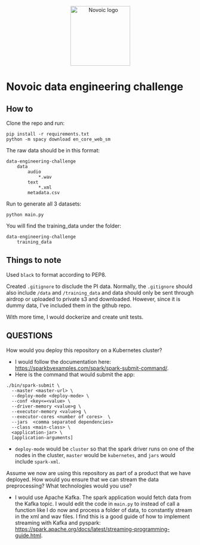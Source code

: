<p align="center"><a href="https://novoic.com"><img src="https://assets.novoic.com/logo_320px.png" alt="Novoic logo" width="160"/></a></p>

# Novoic data engineering challenge

## How to

Clone the repo and run:
```
pip install -r requirements.txt
python -m spacy download en_core_web_sm
```

The raw data should be in this format:
```
data-engineering-challenge
    data
        audio
            *.wav
        text
            *.xml
        metadata.csv
```

Run to generate all 3 datasets:
```
python main.py
```

You will find the training_data under the folder:
```
data-engineering-challenge
    training_data
```

## Things to note

Used `black` to format according to PEP8.

Created `.gitignore` to disclude the PI data. Normally, the `.gitignore` should also include `/data` and `/training_data` and data should only be sent through airdrop or uploaded to private s3 and downloaded. However, since it is dummy data, I've included them in the github repo. 

With more time, I would dockerize and create unit tests.

## QUESTIONS

How would you deploy this repository on a Kubernetes cluster?

- I would follow the documentation here: https://sparkbyexamples.com/spark/spark-submit-command/.
- Here is the command that would submit the app:

```
./bin/spark-submit \
  --master <master-url> \
  --deploy-mode <deploy-mode> \
  --conf <key<=<value> \
  --driver-memory <value>g \
  --executor-memory <value>g \
  --executor-cores <number of cores>  \
  --jars  <comma separated dependencies>
  --class <main-class> \
  <application-jar> \
  [application-arguments]
  ```

  - `deploy-mode` would be `cluster` so that the spark driver runs on one of the nodes in the cluster, `master` would be `kubernetes`, and `jars` would include `spark-xml`. 


Assume we now are using this repository as part of a product that we have deployed. How would you ensure that we can stream the data preprocessing? What technologies would you use? 

- I would use Apache Kafka. The spark application would fetch data from the Kafka topic. I would edit the code in `main.py` to instead of call a function like I do now and process a folder of data, to constantly stream in the xml and wav files. I find this is a good guide of how to implement streaming with Kafka and pyspark: https://spark.apache.org/docs/latest/streaming-programming-guide.html.